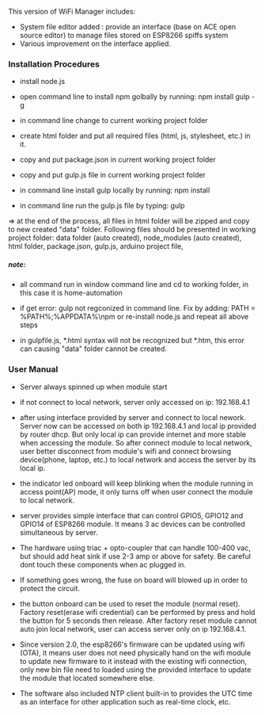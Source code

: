 
This version of WiFi Manager includes:

- System file editor added : provide an interface (base on ACE open source editor) to manage files stored on ESP8266 spiffs system
- Various improvement on the interface applied.


### Installation Procedures

- install node.js

- open command line to install npm golbally by running:	npm install gulp -g

- in command line change to current working project folder

- create html folder and put all required files (html, js, stylesheet, etc.) in it.

- copy and put package.json in current working project folder

- copy and put gulp.js file in current working project folder

- in command line install gulp locally by running: npm install

- in command line run the gulp.js file by typing: gulp

=> at the end of the process, all files in html folder will be zipped and copy to new 
created "data" folder. Following files should be presented in working project folder:
data folder (auto created), node_modules (auto created), html folder, package.json, gulp.js, arduino project file,


##### note:

* all command run in window command line and cd to working folder, in this
case it is home-automation

* if get error: gulp not regconized in command line. Fix by adding:
PATH = %PATH%;%APPDATA%\npm or re-install node.js and repeat all above steps

* in gulpfile.js, *.html syntax will not be recognized but *.htm, this error can causing "data" folder cannot be created.

### User Manual

- Server always spinned up when module start

- if not connect to local network, server only accessed on ip: 192.168.4.1

- after using interface provided by server and connect to local nework. Server now can be accessed on both ip 192.168.4.1 and local ip provided by router dhcp. But only local ip can provide internet and more stable when accessing the module. So after connect module to local network, user better disconnect from module's wifi and connect browsing device(phone, laptop, etc.) to local network and access the server by its local ip.

- the indicator led onboard will keep blinking when the module running in access point(AP) mode, it only turns off when user connect the module to local network.

- server provides simple interface that can control GPIO5, GPIO12 and GPIO14 of ESP8266 module. It means 3 ac devices can be controlled simultaneous by server.

- The hardware using triac + opto-coupler that can handle 100-400 vac, but should add heat sink if use 2-3 amp or above for safety. Be careful dont touch these components when ac plugged in. 

- If something goes wrong, the fuse on board will blowed up in order to protect the circuit.

- the button onboard can be used to reset the module (normal reset). Factory reset(erase wifi credential) can be performed by press and hold the button for 5 seconds then release. After factory reset module cannot auto join local network, user can access server only on ip 192.168.4.1.

- Since version 2.0, the esp8266's firmware can be updated using wifi (OTA), it means user does not need physically hand on the wifi module to update new firmware to it instead with the existing wifi connection, only new bin file need to loaded using the provided interface to update the module that located somewhere else.

- The software also included NTP client built-in to provides the UTC time as an interface for other application such as real-time clock, etc.
